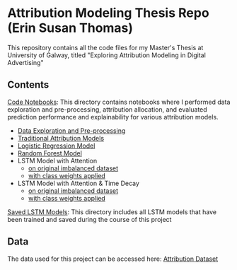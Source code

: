 # Attribution Modeling Thesis Repo (Erin Susan Thomas)
This repository contains all the code files for my Master's Thesis at University of Galway, titled "Exploring Attribution Modeling in Digital Advertising"
## Contents
[Code Notebooks](code_notebooks/): This directory contains notebooks where I performed data exploration and pre-processing, attribution allocation, and evaluated prediction performance and explainability for various attribution models.
- [Data Exploration and Pre-processing](code_notebooks/0-Data%20Exploration.ipynb)
- [Traditional Attribution Models](code_notebooks/1-Traditional%20Models.ipynb)
- [Logistic Regression Model](code_notebooks/2-Logistic%20Regression.ipynb)
- [Random Forest Model](code_notebooks/3-Random%20Forest.ipynb)
- LSTM Model with Attention
  - [on original imbalanced dataset](code_notebooks/4.1-LSTM%20with%20Attention.ipynb)
  - [with class weights applied](code_notebooks/4.2-LSTM%20with%20Attention%20(with%20class-weights).ipynb)
- LSTM Model with Attention & Time Decay
  - [on original imbalanced dataset](code_notebooks/5.1-LSTM%20with%20Attention%20&%20Time%20decay.ipynb)
  - [with class weights applied](code_notebooks/5.2-LSTM%20with%20Attention%20&%20Time%20decay%20(with%20class-weights).ipynb)

[Saved LSTM Models](saved_models/): This directory includes all LSTM models that have been trained and saved during the course of this project

## Data
The data used for this project can be accessed here: [Attribution Dataset](https://www.dropbox.com/scl/fo/jrw7atq517jxzqrn2gxz5/ALfzBkRA90d2z7UmLcLqQRs?rlkey=6qg8wfcdrwuy9kfya6kejcq11&e=1&st=fh1lanzk&dl=0)
